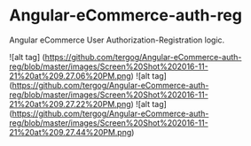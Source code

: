 # Angular-eCommerce-auth-reg
Angular eCommerce User Authorization-Registration logic.

![alt tag] (https://github.com/tergog/Angular-eCommerce-auth-reg/blob/master/images/Screen%20Shot%202016-11-21%20at%209.27.06%20PM.png)
![alt tag] (https://github.com/tergog/Angular-eCommerce-auth-reg/blob/master/images/Screen%20Shot%202016-11-21%20at%209.27.22%20PM.png)
![alt tag] (https://github.com/tergog/Angular-eCommerce-auth-reg/blob/master/images/Screen%20Shot%202016-11-21%20at%209.27.44%20PM.png)
